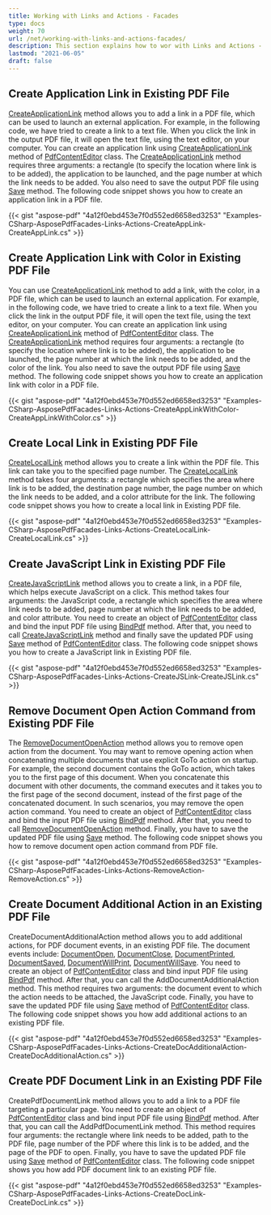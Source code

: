 ```yaml
---
title: Working with Links and Actions - Facades
type: docs
weight: 70
url: /net/working-with-links-and-actions-facades/
description: This section explains how to wor with Links and Actions - Facades using PdfContentEditor Class.
lastmod: "2021-06-05"
draft: false
---
```


## Create Application Link in Existing PDF File

[CreateApplicationLink](https://apireference.aspose.com/pdf/net/aspose.pdf.facades.pdfcontenteditor/createapplicationlink/methods/1) method allows you to add a link in a PDF file, which can be used to launch an external application. For example, in the following code, we have tried to create a link to a text file. When you click the link in the output PDF file, it will open the text file, using the text editor, on your computer. You can create an application link using [CreateApplicationLink](https://apireference.aspose.com/pdf/net/aspose.pdf.facades.pdfcontenteditor/createapplicationlink/methods/1) method of [PdfContentEditor](https://apireference.aspose.com/pdf/net/aspose.pdf.facades/pdfcontenteditor) class. The [CreateApplicationLink](https://apireference.aspose.com/pdf/net/aspose.pdf.facades.pdfcontenteditor/createapplicationlink/methods/1) method requires three arguments: a rectangle (to specify the location where link is to be added), the application to be launched, and the page number at which the link needs to be added. You also need to save the output PDF file using [Save](https://apireference.aspose.com/pdf/net/aspose.pdf/document/methods/save) method. The following code snippet shows you how to create an application link in a PDF file.



{{< gist "aspose-pdf" "4a12f0ebd453e7f0d552ed6658ed3253" "Examples-CSharp-AsposePdfFacades-Links-Actions-CreateAppLink-CreateAppLink.cs" >}}

## Create Application Link with Color in Existing PDF File

You can use [CreateApplicationLink](https://apireference.aspose.com/pdf/net/aspose.pdf.facades.pdfcontenteditor/createapplicationlink/methods/1) method to add a link, with the color, in a PDF file, which can be used to launch an external application. For example, in the following code, we have tried to create a link to a text file. When you click the link in the output PDF file, it will open the text file, using the text editor, on your computer. You can create an application link using [CreateApplicationLink](https://apireference.aspose.com/pdf/net/aspose.pdf.facades.pdfcontenteditor/createapplicationlink/methods/1) method of [PdfContentEditor](https://apireference.aspose.com/pdf/net/aspose.pdf.facades/pdfcontenteditor) class. The [CreateApplicationLink](https://apireference.aspose.com/pdf/net/aspose.pdf.facades.pdfcontenteditor/createapplicationlink/methods/1) method requires four arguments: a rectangle (to specify the location where link is to be added), the application to be launched, the page number at which the link needs to be added, and the color of the link. You also need to save the output PDF file using [Save](https://apireference.aspose.com/pdf/net/aspose.pdf/document/methods/save) method. The following code snippet shows you how to create an application link with color in a PDF file.



{{< gist "aspose-pdf" "4a12f0ebd453e7f0d552ed6658ed3253" "Examples-CSharp-AsposePdfFacades-Links-Actions-CreateAppLinkWithColor-CreateAppLinkWithColor.cs" >}}

## Create Local Link in Existing PDF File

[CreateLocalLink](https://apireference.aspose.com/pdf/net/aspose.pdf.facades/pdfcontenteditor/methods/createlocallink/index) method allows you to create a link within the PDF file. This link can take you to the specified page number. The [CreateLocalLink](https://apireference.aspose.com/pdf/net/aspose.pdf.facades/pdfcontenteditor/methods/createlocallink/index) method takes four arguments: a rectangle which specifies the area where link is to be added, the destination page number, the page number on which the link needs to be added, and a color attribute for the link. The following code snippet shows you how to create a local link in Existing PDF file.



{{< gist "aspose-pdf" "4a12f0ebd453e7f0d552ed6658ed3253" "Examples-CSharp-AsposePdfFacades-Links-Actions-CreateLocalLink-CreateLocalLink.cs" >}}

## Create JavaScript Link in Existing PDF File

[CreateJavaScriptLink](https://apireference.aspose.com/pdf/net/aspose.pdf.facades/pdfcontenteditor/methods/createjavascriptlink) method allows you to create a link, in a PDF file, which helps execute JavaScript on a click. This method takes four arguments: the JavaScript code, a rectangle which specifies the area where link needs to be added, page number at which the link needs to be added, and color attribute.
You need to create an object of [PdfContentEditor](https://apireference.aspose.com/pdf/net/aspose.pdf.facades/pdfcontenteditor) class and bind the input PDF file using [BindPdf](https://apireference.aspose.com/pdf/net/aspose.pdf.facades.facade/bindpdf/methods/3) method. After that, you need to call [CreateJavaScriptLink](https://apireference.aspose.com/pdf/net/aspose.pdf.facades/pdfcontenteditor/methods/createjavascriptlink) method and finally save the updated PDF using [Save](https://apireference.aspose.com/pdf/net/aspose.pdf/document/methods/save) method of [PdfContentEditor](https://apireference.aspose.com/pdf/net/aspose.pdf.facades/pdfcontenteditor) class. The following code snippet shows you how to create a JavaScript link in Existing PDF file.



{{< gist "aspose-pdf" "4a12f0ebd453e7f0d552ed6658ed3253" "Examples-CSharp-AsposePdfFacades-Links-Actions-CreateJSLink-CreateJSLink.cs" >}}

## Remove Document Open Action Command from Existing PDF File

The [RemoveDocumentOpenAction](https://apireference.aspose.com/pdf/net/aspose.pdf.facades/pdfcontenteditor/methods/removedocumentopenaction) method allows you to remove open action from the document. You may want to remove opening action when concatenating multiple documents that use explicit GoTo action on startup. For example, the second document contains the GoTo action, which takes you to the first page of this document. When you concatenate this document with other documents, the command executes and it takes you to the first page of the second document, instead of the first page of the concatenated document. In such scenarios, you may remove the open action command.
You need to create an object of [PdfContentEditor](https://apireference.aspose.com/pdf/net/aspose.pdf.facades/pdfcontenteditor) class and bind the input PDF file using [BindPdf](https://apireference.aspose.com/pdf/net/aspose.pdf.facades.facade/bindpdf/methods/3) method. After that, you need to call [RemoveDocumentOpenAction](https://apireference.aspose.com/pdf/net/aspose.pdf.facades/pdfcontenteditor/methods/removedocumentopenaction) method. Finally, you have to save the updated PDF file using [Save](https://apireference.aspose.com/pdf/net/aspose.pdf/document/methods/save) method. The following code snippet shows you how to remove document open action command from PDF file.



{{< gist "aspose-pdf" "4a12f0ebd453e7f0d552ed6658ed3253" "Examples-CSharp-AsposePdfFacades-Links-Actions-RemoveAction-RemoveAction.cs" >}}

## Create Document Additional Action in an Existing PDF File

CreateDocumentAdditionalAction method allows you to add additional actions, for PDF document events, in an existing PDF file. The document events include: [DocumentOpen](https://apireference.aspose.com/pdf/net/aspose.pdf.facades/pdfcontenteditor/fields/documentopen), [DocumentClose](https://apireference.aspose.com/pdf/net/aspose.pdf.facades/pdfcontenteditor/fields/documentclose), [DocumentPrinted](https://apireference.aspose.com/pdf/net/aspose.pdf.facades/pdfcontenteditor/fields/documentprinted), [DocumentSaved](https://apireference.aspose.com/pdf/net/aspose.pdf.facades/pdfcontenteditor/fields/documentsaved), [DocumentWillPrint](https://apireference.aspose.com/pdf/net/aspose.pdf.facades/pdfcontenteditor/fields/documentwillprint), [DocumentWillSave](https://apireference.aspose.com/pdf/net/aspose.pdf.facades/pdfcontenteditor/fields/documentwillsave).
You need to create an object of [PdfContentEditor](https://apireference.aspose.com/pdf/net/aspose.pdf.facades/pdfcontenteditor) class and bind input PDF file using [BindPdf](https://apireference.aspose.com/pdf/net/aspose.pdf.facades.facade/bindpdf/methods/3) method. After that, you can call the AddDocumentAdditionalAction method. This method requires two arguments: the document event to which the action needs to be attached, the JavaScript code. Finally, you have to save the updated PDF file using [Save](https://apireference.aspose.com/pdf/net/aspose.pdf/document/methods/save) method of [PdfContentEditor](https://apireference.aspose.com/pdf/net/aspose.pdf.facades/pdfcontenteditor) class. The following code snippet shows you how add additional actions to an existing PDF file.



{{< gist "aspose-pdf" "4a12f0ebd453e7f0d552ed6658ed3253" "Examples-CSharp-AsposePdfFacades-Links-Actions-CreateDocAdditionalAction-CreateDocAdditionalAction.cs" >}}

## Create PDF Document Link in an Existing PDF File

CreatePdfDocumentLink method allows you to add a link to a PDF file targeting a particular page. You need to create an object of [PdfContentEditor](https://apireference.aspose.com/pdf/net/aspose.pdf.facades/pdfcontenteditor) class and bind input PDF file using [BindPdf](https://apireference.aspose.com/pdf/net/aspose.pdf.facades.facade/bindpdf/methods/3) method. After that, you can call the AddPdfDocumentLink method. This method requires four arguments: the rectangle where link needs to be added, path to the PDF file, page number of the PDF where this link is to be added, and the page of the PDF to open. Finally, you have to save the updated PDF file using [Save](https://apireference.aspose.com/pdf/net/aspose.pdf/document/methods/save) method of [PdfContentEditor](https://apireference.aspose.com/pdf/net/aspose.pdf.facades/pdfcontenteditor) class. The following code snippet shows you how add PDF document link to an existing PDF file.



{{< gist "aspose-pdf" "4a12f0ebd453e7f0d552ed6658ed3253" "Examples-CSharp-AsposePdfFacades-Links-Actions-CreateDocLink-CreateDocLink.cs" >}}
